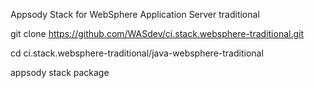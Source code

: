 Appsody Stack for WebSphere Application Server traditional


git clone https://github.com/WASdev/ci.stack.websphere-traditional.git

cd ci.stack.websphere-traditional/java-websphere-traditional

appsody stack package
